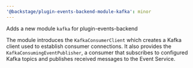 ```yaml
---
'@backstage/plugin-events-backend-module-kafka': minor
---
```


Adds a new module `kafka` for plugin-events-backend

The module introduces the `KafkaConsumerClient` which creates a Kafka client used to establish consumer connections. It also provides the `KafkaConsumingEventPublisher`, a consumer that subscribes to configured Kafka topics and publishes received messages to the Event Service.
